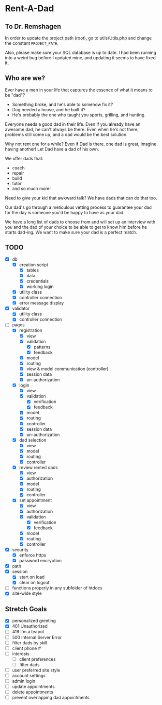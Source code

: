 # Rent-A-Dad

## To Dr. Remshagen
In order to update the project path (root),
go to utils/Utils.php and change the constant `PROJECT_PATH`.

Also, please make sure your SQL database is up to date.
I had been running into a weird bug before I updated mine,
and updating it seems to have fixed it.

## Who are we?
Ever have a man in your life that captures the essence of what it means to be "dad"?

* Something broke, and he's able to somehow fix it?
* Dog needed a house, and he built it?
* He's probably the one who taught you sports, grilling, and hunting.

Everyone needs a good dad in their life.
Even if you already have an awesome dad, he can't always be there.
Even when he's not there, problems still come up, and a dad would be the best solution.

Why not rent one for a while?
Even if Dad is there, one dad is great, imagine having another!
Let Dad have a dad of his own.

We offer dads that:
* coach
* repair
* build
* tutor
* and so much more!

Need to give your kid that awkward talk? We have dads that can do that too.

Our dad's go through a meticulous vetting process to guarantee your dad for the day is someone you'd be happy to have as your dad.

We have a long list of dads to choose from and will set up an interview with you and the dad of your choice to be able to get to know him before he starts dad-ing.
We want to make sure your dad is a perfect match.

## TODO
* [x] db
    * [x] creation script
        * [x] tables
        * [x] data
        * [x] credentials
        * [x] working login
    * [x] utility class
    * [x] controller connection
    * [x] error message display
* [x] validator
    * [x] utility class
    * [x] controller connection
* [ ] pages
    * [x] registration
        * [x] view
        * [x] validation
            * [x] patterns
            * [x] feedback
        * [x] model
        * [x] routing
        * [x] view & model communication (controller)
        * [x] session data
        * [x] un-authorization
    * [x] login
        * [x] view
        * [x] validation
            * [x] verification
            * [x] feedback
        * [x] model
        * [x] routing
        * [x] controller
        * [x] session data
        * [x] un-authorization
    * [x] dad selection
        * [x] view
        * [x] model
        * [x] routing
        * [x] controller
    * [x] review rented dads
        * [x] view
        * [x] authorization
        * [x] model
        * [x] routing
        * [x] controller
    * [x] set appointment
        * [x] view
        * [x] authorization
        * [x] validation
            * [x] verification
            * [x] feedback
        * [x] model
        * [x] routing
        * [x] controller
* [x] security
    * [x] enforce https
    * [x] password encryption
* [x] path
* [x] session
    * [x] start on load
    * [x] clear on logout
* [ ] functions properly in any subfolder of htdocs
* [x] site-wide style

## Stretch Goals
* [x] personalized greeting
* [x] 401 Unauthorized
* [ ] 418 I'm a teapot
* [ ] 500 Internal Server Error
* [ ] filter dads by skill
* [ ] client phone #
* [ ] interests
    * [ ] client preferences
    * [ ] filter dads
* [ ] user preferred site style
* [ ] account settings
* [ ] admin login
* [ ] update appointments
* [ ] delete appointments
* [ ] prevent overlapping dad appointments
